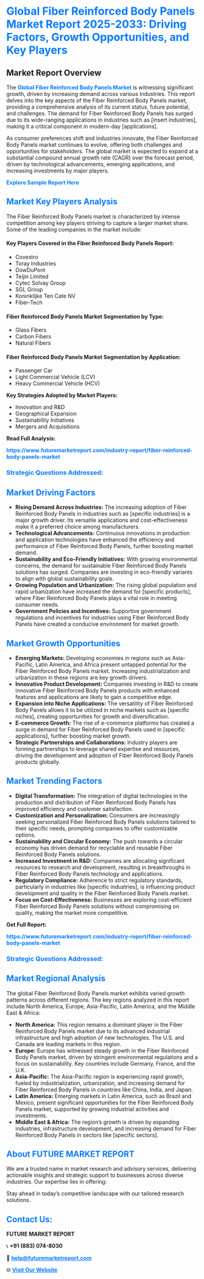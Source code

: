 <h1 style="color: #007BFF;">Global Fiber Reinforced Body Panels Market Report 2025-2033: Driving Factors, Growth Opportunities, and Key Players</h1>

<section id="overview">
<h2>Market Report Overview</h2>
<p>The <a href="https://www.futuremarketreport.com/industry-report/fiber-reinforced-body-panels-market" style="color: #007BFF; text-decoration: none;"><strong>Global Fiber Reinforced Body Panels Market</strong></a> is witnessing significant growth, driven by increasing demand across various industries. This report delves into the key aspects of the Fiber Reinforced Body Panels market, providing a comprehensive analysis of its current status, future potential, and challenges. The demand for Fiber Reinforced Body Panels has surged due to its wide-ranging applications in industries such as [insert industries], making it a critical component in modern-day [applications].</p>
<p>As consumer preferences shift and industries innovate, the Fiber Reinforced Body Panels market continues to evolve, offering both challenges and opportunities for stakeholders. The global market is expected to expand at a substantial compound annual growth rate (CAGR) over the forecast period, driven by technological advancements, emerging applications, and increasing investments by major players.</p>
</section>

<section id="overview">
<p><a href="https://www.futuremarketreport.com/request-sample/reportId=61581" style="color: #007BFF; text-decoration: none;"><strong>Explore Sample Report Here</strong></a></p>
</section>

<section id="key-players">
<h2 style="color: #007BFF;">Market Key Players Analysis</h2>
<p>The Fiber Reinforced Body Panels market is characterized by intense competition among key players striving to capture a larger market share. Some of the leading companies in the market include:</p>
<h4>Key Players Covered in the Fiber Reinforced Body Panels Report:</h4>
<ul><li>Covestro</li><li>Toray Industries</li><li>DowDuPont</li><li>Teijin Limited</li><li>Cytec Solvay Group</li><li>SGL Group</li><li>Koninklijke Ten Cate NV</li><li>Fiber-Tech</li></ul>
<h4>Fiber Reinforced Body Panels Market Segmentation by Type:</h4>
<ul><li>Glass Fibers</li><li>Carbon Fibers</li><li>Natural Fibers</li></ul>

<h4>Fiber Reinforced Body Panels Market Segmentation by Application:</h4>
<ul><li>Passenger Car</li><li>Light Commercial Vehicle (LCV)</li><li>Heavy Commercial Vehicle (HCV)</li></ul>
<p><strong>Key Strategies Adopted by Market Players:</strong></p>
<ul>
<li>Innovation and R&D</li>
<li>Geographical Expansion</li>
<li>Sustainability Initiatives</li>
<li>Mergers and Acquisitions</li>
</ul>
</section>

<section>
<p><strong>Read Full Analysis: </strong></p><a href="https://www.futuremarketreport.com/industry-report/fiber-reinforced-body-panels-market" style="color: #007BFF; text-decoration: none;"><strong>https://www.futuremarketreport.com/industry-report/fiber-reinforced-body-panels-market</strong></a>
<h3 style="color: #007BFF;">Strategic Questions Addressed:</h3>
</section>

<section id="driving-factors">
<h2 style="color: #007BFF;">Market Driving Factors</h2>
<ul>
<li><strong>Rising Demand Across Industries:</strong> The increasing adoption of Fiber Reinforced Body Panels in industries such as [specific industries] is a major growth driver. Its versatile applications and cost-effectiveness make it a preferred choice among manufacturers.</li>
<li><strong>Technological Advancements:</strong> Continuous innovations in production and application technologies have enhanced the efficiency and performance of Fiber Reinforced Body Panels, further boosting market demand.</li>
<li><strong>Sustainability and Eco-Friendly Initiatives:</strong> With growing environmental concerns, the demand for sustainable Fiber Reinforced Body Panels solutions has surged. Companies are investing in eco-friendly variants to align with global sustainability goals.</li>
<li><strong>Growing Population and Urbanization:</strong> The rising global population and rapid urbanization have increased the demand for [specific products], where Fiber Reinforced Body Panels plays a vital role in meeting consumer needs.</li>
<li><strong>Government Policies and Incentives:</strong> Supportive government regulations and incentives for industries using Fiber Reinforced Body Panels have created a conducive environment for market growth.</li>
</ul>
</section>

<section id="growth-opportunities">
<h2 style="color: #007BFF;">Market Growth Opportunities</h2>
<ul>
<li><strong>Emerging Markets:</strong> Developing economies in regions such as Asia-Pacific, Latin America, and Africa present untapped potential for the Fiber Reinforced Body Panels market. Increasing industrialization and urbanization in these regions are key growth drivers.</li>
<li><strong>Innovative Product Development:</strong> Companies investing in R&D to create innovative Fiber Reinforced Body Panels products with enhanced features and applications are likely to gain a competitive edge.</li>
<li><strong>Expansion into Niche Applications:</strong> The versatility of Fiber Reinforced Body Panels allows it to be utilized in niche markets such as [specific niches], creating opportunities for growth and diversification.</li>
<li><strong>E-commerce Growth:</strong> The rise of e-commerce platforms has created a surge in demand for Fiber Reinforced Body Panels used in [specific applications], further boosting market growth.</li>
<li><strong>Strategic Partnerships and Collaborations:</strong> Industry players are forming partnerships to leverage shared expertise and resources, driving the development and adoption of Fiber Reinforced Body Panels products globally.</li>
</ul>
</section>

<section id="trending-factors">
<h2 style="color: #007BFF;">Market Trending Factors</h2>
<ul>
<li><strong>Digital Transformation:</strong> The integration of digital technologies in the production and distribution of Fiber Reinforced Body Panels has improved efficiency and customer satisfaction.</li>
<li><strong>Customization and Personalization:</strong> Consumers are increasingly seeking personalized Fiber Reinforced Body Panels solutions tailored to their specific needs, prompting companies to offer customizable options.</li>
<li><strong>Sustainability and Circular Economy:</strong> The push towards a circular economy has driven demand for recyclable and reusable Fiber Reinforced Body Panels solutions.</li>
<li><strong>Increased Investment in R&D:</strong> Companies are allocating significant resources to research and development, resulting in breakthroughs in Fiber Reinforced Body Panels technology and applications.</li>
<li><strong>Regulatory Compliance:</strong> Adherence to strict regulatory standards, particularly in industries like [specific industries], is influencing product development and quality in the Fiber Reinforced Body Panels market.</li>
<li><strong>Focus on Cost-Effectiveness:</strong> Businesses are exploring cost-efficient Fiber Reinforced Body Panels solutions without compromising on quality, making the market more competitive.</li>
</ul>
</section>

<section>
<p><strong>Get Full Report: </strong></p><a href="https://www.futuremarketreport.com/industry-report/fiber-reinforced-body-panels-market" style="color: #007BFF; text-decoration: none;"><strong>https://www.futuremarketreport.com/industry-report/fiber-reinforced-body-panels-market</strong></a>
<h3 style="color: #007BFF;">Strategic Questions Addressed:</h3>
</section>


<section id="regional-analysis">
<h2 style="color: #007BFF;">Market Regional Analysis</h2>
<p>The global Fiber Reinforced Body Panels market exhibits varied growth patterns across different regions. The key regions analyzed in this report include North America, Europe, Asia-Pacific, Latin America, and the Middle East & Africa:</p>
<ul>
<li><strong>North America:</strong> This region remains a dominant player in the Fiber Reinforced Body Panels market due to its advanced industrial infrastructure and high adoption of new technologies. The U.S. and Canada are leading markets in this region.</li>
<li><strong>Europe:</strong> Europe has witnessed steady growth in the Fiber Reinforced Body Panels market, driven by stringent environmental regulations and a focus on sustainability. Key countries include Germany, France, and the U.K.</li>
<li><strong>Asia-Pacific:</strong> The Asia-Pacific region is experiencing rapid growth, fueled by industrialization, urbanization, and increasing demand for Fiber Reinforced Body Panels in countries like China, India, and Japan.</li>
<li><strong>Latin America:</strong> Emerging markets in Latin America, such as Brazil and Mexico, present significant opportunities for the Fiber Reinforced Body Panels market, supported by growing industrial activities and investments.</li>
<li><strong>Middle East & Africa:</strong> The region’s growth is driven by expanding industries, infrastructure development, and increasing demand for Fiber Reinforced Body Panels in sectors like [specific sectors].</li>
</ul>
</section>

<footer>
<h2 style="color: #007BFF;">About FUTURE MARKET REPORT</h2>
<p>We are a trusted name in market research and advisory services, delivering actionable insights and strategic support to businesses across diverse industries. Our expertise lies in offering:</p>

<p>Stay ahead in today’s competitive landscape with our tailored research solutions.</p>

<h2 style="color: #007BFF;">Contact Us:</h2>
<p><strong>FUTURE MARKET REPORT</strong></p>
<p>📞 <strong>+91 (883) 074-8030</strong></p>
<p>📧 <strong><a href="mailto:help@futuremarketreport.com" style="color: #007BFF;">help@futuremarketreport.com</a></strong></p>
<p>🌐 <strong><a href="https://www.futuremarketreport.com/" style="color: #007BFF;">Visit Our Website</a></strong></p>
</footer>